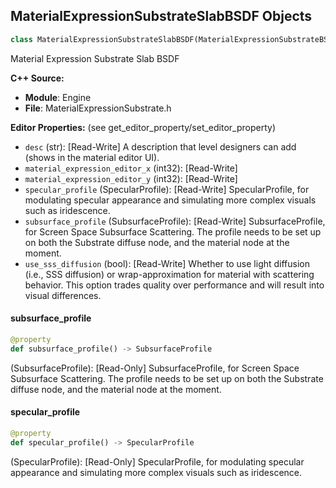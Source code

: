 ## MaterialExpressionSubstrateSlabBSDF Objects

```python
class MaterialExpressionSubstrateSlabBSDF(MaterialExpressionSubstrateBSDF)
```

Material Expression Substrate Slab BSDF

**C++ Source:**

- **Module**: Engine
- **File**: MaterialExpressionSubstrate.h

**Editor Properties:** (see get_editor_property/set_editor_property)

- ``desc`` (str):  [Read-Write] A description that level designers can add (shows in the material editor UI).
- ``material_expression_editor_x`` (int32):  [Read-Write]
- ``material_expression_editor_y`` (int32):  [Read-Write]
- ``specular_profile`` (SpecularProfile):  [Read-Write] SpecularProfile, for modulating specular appearance and simulating more complex visuals such as iridescence.
- ``subsurface_profile`` (SubsurfaceProfile):  [Read-Write] SubsurfaceProfile, for Screen Space Subsurface Scattering. The profile needs to be set up on both the Substrate diffuse node, and the material node at the moment.
- ``use_sss_diffusion`` (bool):  [Read-Write] Whether to use light diffusion (i.e., SSS diffusion) or wrap-approximation for material with scattering behavior. This option trades quality over performance and will result into visual differences.

<a id="unreal.MaterialExpressionSubstrateSlabBSDF.subsurface_profile"></a>

#### subsurface_profile

```python
@property
def subsurface_profile() -> SubsurfaceProfile
```

(SubsurfaceProfile):  [Read-Only] SubsurfaceProfile, for Screen Space Subsurface Scattering. The profile needs to be set up on both the Substrate diffuse node, and the material node at the moment.

<a id="unreal.MaterialExpressionSubstrateSlabBSDF.specular_profile"></a>

#### specular_profile

```python
@property
def specular_profile() -> SpecularProfile
```

(SpecularProfile):  [Read-Only] SpecularProfile, for modulating specular appearance and simulating more complex visuals such as iridescence.

<a id="unreal.MaterialExpressionStrataSlabBSDF"></a>